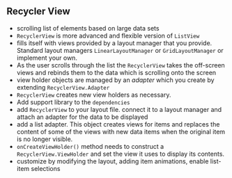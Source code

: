 ## Recycler View 
- scrolling list of elements based on large data sets
- `RecyclerView` is more advanced and flexible version of `ListView`
- fills itself with views provided by a layout manager that you provide. Standard layout managers `LinearLayoutManager` or `GridLayoutManager` or implement your own.
- As the user scrolls through the list the `RecyclerView` takes the off-screen views and rebinds them to the data which is scrolling onto the screen
- view holder objects are managed by an *adapter* which you create by extending `RecyclerView.Adapter`
- `RecyclerView` creates new view holders as necessary.
- Add support library to the `dependencies`
- add `RecyclerView` to your layout file. connect it to a layout manager and attach an adapter for the data to be displayed
- add a list adapter. This object creates views for items and replaces the content of some of the views with new data items when the original item is no longer visible.
- `onCreateViewHolder()` method needs to construct a `RecyclerView.ViewHolder` and set the view it uses to display its contents.
- customize by modifying the layout, adding item animations, enable list-item selections
